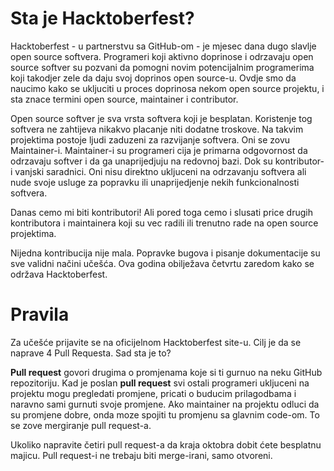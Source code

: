# Sta je Hacktoberfest?

Hacktoberfest - u partnerstvu sa GitHub-om - je mjesec dana dugo slavlje open source softvera. Programeri koji aktivno doprinose i odrzavaju open source softver su pozvani da pomogni novim potencijalnim programerima koji takodjer zele da daju svoj doprinos open source-u. Ovdje smo da naucimo kako se ukljuciti u proces doprinosa nekom open source projektu, i sta znace termini open source, maintainer i contributor.

Open source softver je sva vrsta softvera koji je besplatan. Koristenje tog softvera ne zahtijeva nikakvo placanje niti dodatne troskove. Na takvim projektima postoje ljudi zaduzeni za razvijanje softvera. Oni se zovu Maintainer-i. Maintainer-i su programeri cija je primarna odgovornost da odrzavaju softver i da ga unaprijedjuju na redovnoj bazi. Dok su kontributor-i vanjski saradnici. Oni nisu direktno ukljuceni na odrzavanju softvera ali nude svoje usluge za popravku ili unaprijedjenje nekih funkcionalnosti softvera.

Danas cemo mi biti kontributori! Ali pored toga cemo i slusati price drugih kontributora i maintainera koji su vec radili ili trenutno rade na open source projektima.

Nijedna kontribucija nije mala. Popravke bugova i pisanje dokumentacije su sve validni načini učešća. Ova godina obilježava četvrtu zaredom kako se održava Hacktoberfest.

# Pravila

Za učešće prijavite se na oficijelnom Hacktoberfest site-u. Cilj je da se naprave 4 Pull Requesta. Sad sta je to?

**Pull request** govori drugima o promjenama koje si ti gurnuo na neku GitHub repozitoriju. Kad je poslan **pull request** svi ostali programeri ukljuceni na projektu mogu pregledati promjene, pricati o buducim prilagodbama i naravno sami gurnuti svoje promjene. Ako maintainer na projektu odluci da su promjene dobre, onda moze spojiti tu promjenu sa glavnim code-om. To se zove mergiranje pull request-a.

Ukoliko napravite četiri pull request-a da kraja oktobra dobit ćete besplatnu majicu. Pull request-i ne trebaju biti merge-irani, samo otvoreni.